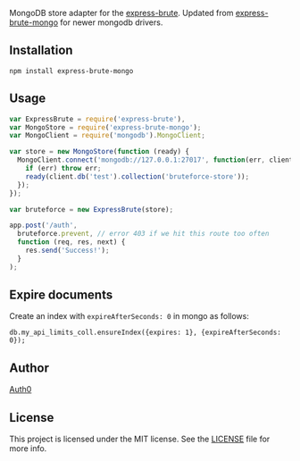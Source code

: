 MongoDB store adapter for the [express-brute](https://github.com/AdamPflug/express-brute).
Updated from [express-brute-mongo](https://github.com/auth0/express-brute-mongo) for newer mongodb drivers.

## Installation

```
npm install express-brute-mongo
```

## Usage

```javascript
var ExpressBrute = require('express-brute'),
var MongoStore = require('express-brute-mongo');
var MongoClient = require('mongodb').MongoClient;

var store = new MongoStore(function (ready) {
  MongoClient.connect('mongodb://127.0.0.1:27017', function(err, client) {
    if (err) throw err;
    ready(client.db('test').collection('bruteforce-store'));
  });
});

var bruteforce = new ExpressBrute(store);

app.post('/auth',
  bruteforce.prevent, // error 403 if we hit this route too often
  function (req, res, next) {
    res.send('Success!');
  }
);
```

## Expire documents

Create an index with `expireAfterSeconds: 0` in mongo as follows:

```
db.my_api_limits_coll.ensureIndex({expires: 1}, {expireAfterSeconds: 0});
```

## Author

[Auth0](auth0.com)

## License

This project is licensed under the MIT license. See the [LICENSE](LICENSE.txt) file for more info.
